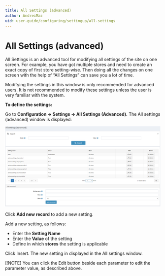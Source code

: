 ```yaml
---
title: All Settings (advanced)
author: AndreiMaz
uid: user-guide/configuring/settingup/all-settings
---
```

# All Settings (advanced)

All Settings is an advanced tool for modifying all settings of the site on one screen. For example, you have got multiple stores and need to create an exact copy of first store setting-wise. Then doing all the changes on one screen with the help of “All Settings” can save you a lot of time.

Modifying the settings in this window is only recommended for advanced users. It is not recommended to modify these settings unless the user is very familiar with the system.

**To define the settings:**

Go to **Configuration → Settings → All Settings (Advanced).** The All settings (advanced) window is displayed:

![allsettings](/user-guide/configuring/settingup/_static/allsettings.png)

Click **Add new record** to add a new setting. 

Add a new setting, as follows:

* Enter the **Setting Name**
* Enter the **Value** of the setting
* Define in which **stores** the setting is applicable

Click Insert. The new setting in displayed in the All settings window.

[!NOTE] You can click the Edit button beside each parameter to edit the parameter value, as described above.
